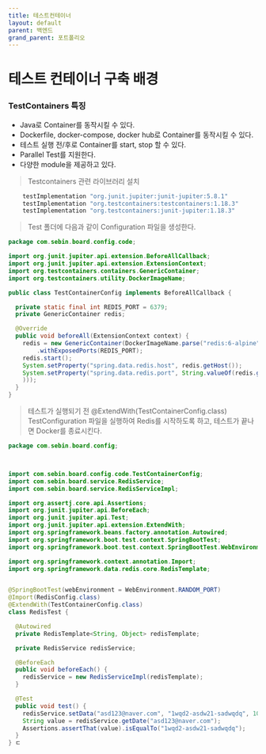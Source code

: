 ```yaml
---
title: 테스트컨테이너
layout: default
parent: 백엔드
grand_parent: 포트폴리오
---
```


# 테스트 컨테이너 구축 배경

### TestContainers 특징

- Java로 Container를 동작시킬 수 있다.
- Dockerfile, docker-compose, docker hub로 Container를 동작시킬 수 있다.
- 테스트 실행 전/후로 Container를 start, stop 할 수 있다.
- Parallel Test를 지원한다.
- 다양한 module을 제공하고 있다.

> Testcontainers 관련 라이브러리 설치

```gradle
    testImplementation "org.junit.jupiter:junit-jupiter:5.8.1"
    testImplementation "org.testcontainers:testcontainers:1.18.3"
    testImplementation "org.testcontainers:junit-jupiter:1.18.3"
```

> Test 폴더에 다음과 같이 Configuration 파일을 생성한다.
```java
package com.sebin.board.config.code;

import org.junit.jupiter.api.extension.BeforeAllCallback;
import org.junit.jupiter.api.extension.ExtensionContext;
import org.testcontainers.containers.GenericContainer;
import org.testcontainers.utility.DockerImageName;

public class TestContainerConfig implements BeforeAllCallback {

  private static final int REDIS_PORT = 6379;
  private GenericContainer redis;

  @Override
  public void beforeAll(ExtensionContext context) {
    redis = new GenericContainer(DockerImageName.parse("redis:6-alpine"))
        .withExposedPorts(REDIS_PORT);
    redis.start();
    System.setProperty("spring.data.redis.host", redis.getHost());
    System.setProperty("spring.data.redis.port", String.valueOf(redis.getMappedPort(REDIS_PORT
    )));
  }
}
```

> 테스트가 실행되기 전 @ExtendWith(TestContainerConfig.class) TestConfiguration 파일을 실행하여 Redis를 시작하도록 하고, 테스트가 끝나면 Docker를 종료시킨다.
```java
package com.sebin.board.config;



import com.sebin.board.config.code.TestContainerConfig;
import com.sebin.board.service.RedisService;
import com.sebin.board.service.RedisServiceImpl;

import org.assertj.core.api.Assertions;
import org.junit.jupiter.api.BeforeEach;
import org.junit.jupiter.api.Test;
import org.junit.jupiter.api.extension.ExtendWith;
import org.springframework.beans.factory.annotation.Autowired;
import org.springframework.boot.test.context.SpringBootTest;
import org.springframework.boot.test.context.SpringBootTest.WebEnvironment;

import org.springframework.context.annotation.Import;
import org.springframework.data.redis.core.RedisTemplate;


@SpringBootTest(webEnvironment = WebEnvironment.RANDOM_PORT)
@Import(RedisConfig.class)
@ExtendWith(TestContainerConfig.class)
class RedisTest {

  @Autowired
  private RedisTemplate<String, Object> redisTemplate;

  private RedisService redisService;

  @BeforeEach
  public void beforeEach() {
    redisService = new RedisServiceImpl(redisTemplate);
  }

  @Test
  public void test() {
    redisService.setData("asd123@naver.com", "1wqd2-asdw21-sadwqdq", 1000 * 60 * 600L);
    String value = redisService.getDate("asd123@naver.com");
    Assertions.assertThat(value).isEqualTo("1wqd2-asdw21-sadwqdq");
  }
} ㄷ
```
